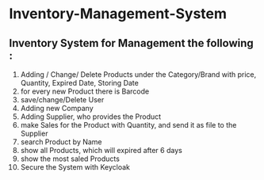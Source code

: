 # Inventory-Management-System

## Inventory System for Management the following :

1. Adding / Change/ Delete Products under the Category/Brand with price, Quantity, Expired Date, Storing Date
2. for every new Product there is Barcode 
3. save/change/Delete User 
4. Adding new Company
5. Adding Supplier, who provides the Product
6. make Sales for the Product with Quantity, and send it as file to the Supplier
7. search Product by Name
8. show all Products, which will expired after 6 days
9. show the most saled Products 
10. Secure the System with Keycloak
